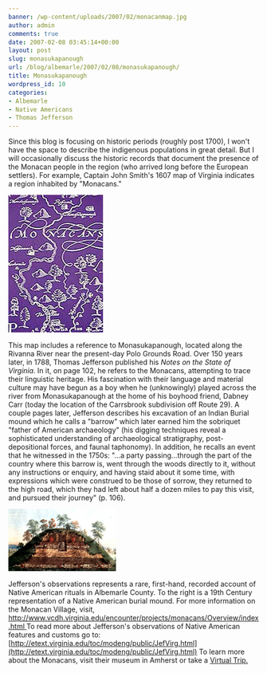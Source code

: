 ```yaml
---
banner: /wp-content/uploads/2007/02/monacanmap.jpg
author: admin
comments: true
date: 2007-02-08 03:45:14+00:00
layout: post
slug: monasukapanough
url: /blog/albemarle/2007/02/08/monasukapanough/
title: Monasukapanough
wordpress_id: 10
categories:
- Albemarle
- Native Americans
- Thomas Jefferson
---
```


Since this blog is focusing on historic periods (roughly post 1700), I won't have the space to describe the indigenous populations in great detail. But I will occasionally discuss the historic records that document the presence of the Monacan people in the region (who arrived long before the European settlers). For example, Captain John Smith's 1607 map of Virginia indicates a region inhabited by "Monacans." 

![monacanmap.jpg](/wp-content/uploads/2007/02/monacanmap.jpg)

This map includes a reference to Monasukapanough, located along the Rivanna River near the present-day Polo Grounds Road. Over 150 years later, in 1788, Thomas Jefferson published his _Notes on the State of Virginia_. In it, on page 102, he refers to the Monacans, attempting to trace their linguistic heritage. His fascination with their language and material culture may have begun as a boy when he (unknowingly) played across the river from Monasukapanough at the home of his boyhood friend, Dabney Carr (today the location of the Carrsbrook subdivision off Route 29). A couple pages later, Jefferson describes his excavation of an Indian Burial mound which he calls a "barrow" which later earned him the sobriquet "father of American archaeology" (his digging techniques reveal a sophisticated understanding of archaeological stratigraphy, post-depositional forces, and faunal taphonomy). In addition, he recalls an event that he witnessed in the 1750s: "...a party passing...through the part of the country where this barrow is, went through the woods directly to it, without any instructions or enquiry, and having staid about it some time, with expressions which were construed to be those of sorrow, they returned to the high road, which they had left about half a dozen miles to pay this visit, and pursued their journey" (p. 106).

![burialmound.jpg](/wp-content/uploads/2007/02/burialmound.jpg)

Jefferson's observations represents a rare, first-hand, recorded account of Native American rituals in Albemarle County. To the right is a 19th Century representation of a Native American burial mound.
For more information on the Monacan Village, visit, [http://www.vcdh.virginia.edu/encounter/projects/monacans/Overview/index.html
](http://www.vcdh.virginia.edu/encounter/projects/monacans/Overview/index.html
)To read more about Jefferson's observations of Native American features and customs go to: [http://etext.virginia.edu/toc/modeng/public/JefVirg.html](http://etext.virginia.edu/toc/modeng/public/JefVirg.html)
To learn more about the Monacans, visit their museum in Amherst or take a [Virtual Trip.](http://www.monacannation.com/museum.shtml)

